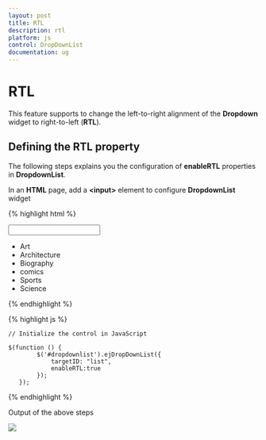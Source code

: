 ```yaml
---
layout: post
title: RTL
description: rtl
platform: js
control: DropDownList
documentation: ug
---
```


# RTL

This feature supports to change the left-to-right alignment of the **Dropdown** widget to right-to-left (**RTL**). 

## Defining the RTL property

The following steps explains you the configuration of **enableRTL** properties in **DropdownList**.

In an **HTML** page, add a **&lt;input&gt;** element to configure **DropdownList** widget

{% highlight html %}

<input type="text" id="dropdownlist" />

<div id="list">
    <ul>
        <li>Art</li>
        <li>Architecture</li>
        <li>Biography</li>
        <li>comics</li>
        <li>Sports</li>
        <li>Science</li>
    </ul>
</div>

{% endhighlight %}

{% highlight js %}

    // Initialize the control in JavaScript
    
    $(function () {
            $('#dropdownlist').ejDropDownList({
                targetID: "list",
                enableRTL:true
            });
       }); 

{% endhighlight %}

Output of the above steps

![]("/js/DropDownList/RTL_images/RTL_img1.png") 